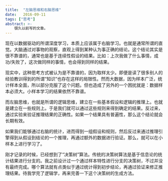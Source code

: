 ```yaml
---
title:  "左脑思维和右脑思维"
date:   2016-09-11
tags: ["思考"]
abstract: >-
    很久以前写的文章。
---
```


现在以数据驱动的所谓深度学习，本质上应该属于右脑学习。也就是通常所谓的直觉。大脑通过对事物的观察，直观上得到某种认为事正确的结论。这个结论其实是很不靠谱的，通常也是基于连续性假设的结果。比如：上次我做了什么事情，成功/失败了，这次做同样的事情，也会得到同样的结果。

现实中，这种思考方式被认为是不靠谱的，因为取样太少。即便是读了很多别人的经验教训得到的所谓“知识”也存在这样的局限性。然而大数据，因为样本广泛，统计样本全面，所以部分克服了这个问题。但也造成了另外的一个困扰就是：数据样本必须大。小样本学习的结果依然不靠谱。

而左脑思维，也就是所谓的逻辑思维，建立在一些基本假设和逻辑的推理上。也就是建立在一些规则上。于是我们就可以通过这些规则来得到确定的结果。反过来，通过实验来验证推理结果的正确性。如果一个结果具有普遍性，那么这个结论就会长期有效。

如果我们能够通过右脑的统计，进而得到一组假设和规则，然后反过来通过推理引擎得到从假设到结论的一个推理，再通过额外的数据进行验证。那么，就可以在小样本上进行学习了。

刚才记录的时候，已经想到了“决策树”算法。传统的决策树算法是基于信息论的统计结果进行分支的。我之前设计过一个通过样本特性进行分支的决策树，不过并没有最终完成。哪个算法就有点类似于通过统计得到初步结论，再通过验证来修正推理结果。待我学完了逻辑学，再来完善一下这个决策树的生成方法。
